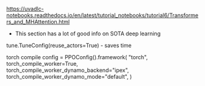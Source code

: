 https://uvadlc-notebooks.readthedocs.io/en/latest/tutorial_notebooks/tutorial6/Transformers_and_MHAttention.html
- This section has a lot of good info on SOTA deep learning

tune.TuneConfig(reuse_actors=True) - saves time

torch compile
config = PPOConfig().framework(
    "torch",
    torch_compile_worker=True,
    torch_compile_worker_dynamo_backend="ipex",
    torch_compile_worker_dynamo_mode="default",
)